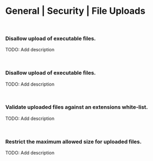 # General | Security | File Uploads
<br>


### Disallow upload of executable files.

TODO: Add description

<br>


### Disallow upload of executable files.

TODO: Add description

<br>


### Validate uploaded files against an extensions white-list.

TODO: Add description

<br>


### Restrict the maximum allowed size for uploaded files.

TODO: Add description

<br>


